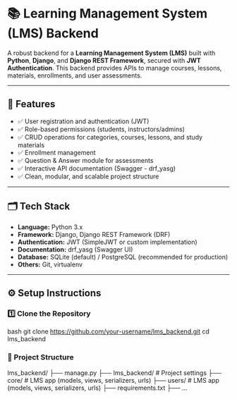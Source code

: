 ﻿# 📚 Learning Management System (LMS) Backend

A robust backend for a **Learning Management System (LMS)** built with **Python**, **Django**, and **Django REST Framework**, secured with **JWT Authentication**. This backend provides APIs to manage courses, lessons, materials, enrollments, and user assessments.

---

## 🚀 Features

- ✅ User registration and authentication (JWT)
- ✅ Role-based permissions (students, instructors/admins)
- ✅ CRUD operations for categories, courses, lessons, and study materials
- ✅ Enrollment management
- ✅ Question & Answer module for assessments
- ✅ Interactive API documentation (Swagger - drf_yasg)
- ✅ Clean, modular, and scalable project structure

---

## 🗂️ Tech Stack

- **Language:** Python 3.x  
- **Framework:** Django, Django REST Framework (DRF)  
- **Authentication:** JWT (SimpleJWT or custom implementation)  
- **Documentation:** drf_yasg (Swagger UI)  
- **Database:** SQLite (default) / PostgreSQL (recommended for production)  
- **Others:** Git, virtualenv

---

## ⚙️ Setup Instructions

### 1️⃣ Clone the Repository

bash
git clone https://github.com/your-username/lms_backend.git
cd lms_backend

### 📌 Project Structure
lms_backend/
 ├── manage.py
 ├── lms_backend/      # Project settings
 ├── core/         # LMS app (models, views, serializers, urls)
 ├── users/        # LMS app (models, views, serializers, urls) 
 ├── requirements.txt
 ├── ...

